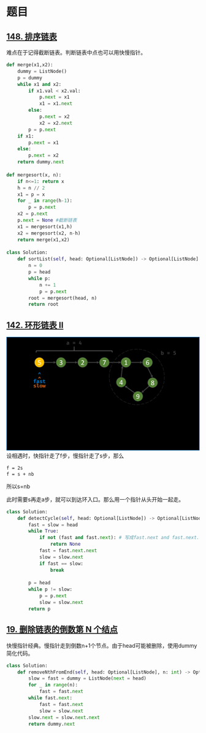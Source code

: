 
# 题目

## [148\. 排序链表](https://leetcode.cn/problems/sort-list/)

难点在于记得截断链表。判断链表中点也可以用快慢指针。

```py
def merge(x1,x2):
    dummy = ListNode()
    p = dummy
    while x1 and x2:
        if x1.val < x2.val:
            p.next = x1
            x1 = x1.next
        else:
            p.next = x2
            x2 = x2.next
        p = p.next
    if x1:
        p.next = x1
    else:
        p.next = x2
    return dummy.next

def mergesort(x, n):
    if n<=1: return x
    h = n // 2
    x1 = p = x
    for _ in range(h-1):
        p = p.next
    x2 = p.next
    p.next = None #截断链表
    x1 = mergesort(x1,h)
    x2 = mergesort(x2, n-h)
    return merge(x1,x2)

class Solution:
    def sortList(self, head: Optional[ListNode]) -> Optional[ListNode]:
        n = 0
        p = head
        while p:
            n += 1
            p = p.next
        root = mergesort(head, n)
        return root
```

## [142\. 环形链表 II](https://leetcode.cn/problems/linked-list-cycle-ii/)

![](../../images/2024-06-11-18-14-14.png)
设相遇时，快指针走了f步，慢指针走了s步，那么
```
f = 2s
f = s + nb
```
所以s=nb

此时需要s再走a步，就可以到达环入口。那么用一个指针从头开始一起走。

```py
class Solution:
    def detectCycle(self, head: Optional[ListNode]) -> Optional[ListNode]:
        fast = slow = head
        while True:
            if not (fast and fast.next): # 写成fast.next and fast.next.next的话，无法处理head为空
                return None
            fast = fast.next.next
            slow = slow.next
            if fast == slow:
                break
        
        p = head
        while p != slow:
            p = p.next
            slow = slow.next
        return p
```

## [19\. 删除链表的倒数第 N 个结点](https://leetcode.cn/problems/remove-nth-node-from-end-of-list/)

快慢指针经典。慢指针走到倒数n+1个节点。由于head可能被删除，使用dummy简化代码。

```py
class Solution:
    def removeNthFromEnd(self, head: Optional[ListNode], n: int) -> Optional[ListNode]:
        slow = fast = dummy = ListNode(next = head)
        for _ in range(n):
            fast = fast.next
        while fast.next:
            fast = fast.next
            slow = slow.next
        slow.next = slow.next.next
        return dummy.next
```